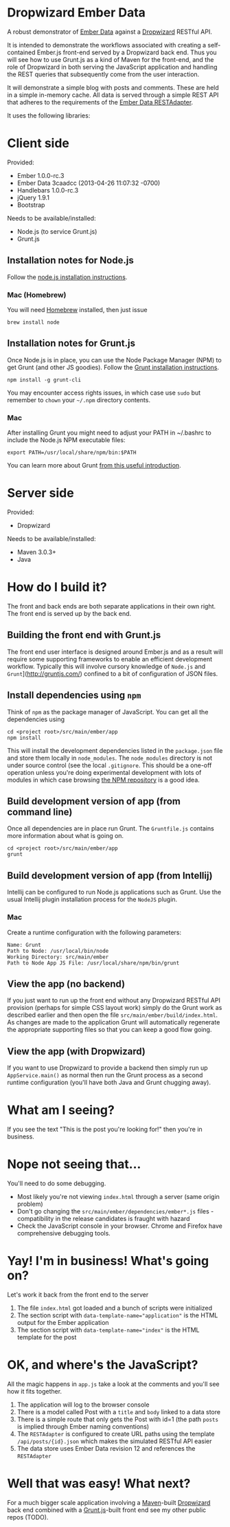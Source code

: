 # Dropwizard Ember Data

A robust demonstrator of [Ember Data](https://github.com/emberjs/data) against a [Dropwizard](http://dropwizard.codahale.com) RESTful API.

It is intended to demonstrate the workflows associated with creating a self-contained Ember.js front-end served by a
Dropwizard back end. Thus you will see how to use Grunt.js as a kind of Maven for the front-end, and the role of Dropwizard
in both serving the JavaScript application and handling the REST queries that subsequently come from the user interaction.

It will demonstrate a simple blog with posts and comments. These are held in a simple in-memory cache. All data is
served through a simple REST API that adheres to the requirements of the [Ember Data RESTAdapter](http://emberjs.com/guides/models/the-rest-adapter/).

It uses the following libraries:

# Client side

Provided:
* Ember 1.0.0-rc.3
* Ember Data 3caadcc (2013-04-26 11:07:32 -0700)
* Handlebars 1.0.0-rc.3
* jQuery 1.9.1
* Bootstrap

Needs to be available/installed:

* Node.js (to service Grunt.js)
* Grunt.js

## Installation notes for Node.js

Follow the [node.js installation instructions](http://nodejs.org/).

### Mac (Homebrew)

You will need [Homebrew](https://github.com/mxcl/homebrew) installed, then just issue

```
brew install node
```

## Installation notes for Grunt.js

Once Node.js is in place, you can use the Node Package Manager (NPM) to get Grunt (and other JS goodies). Follow the [Grunt installation instructions](http://gruntjs.org/).

```
npm install -g grunt-cli
```

You may encounter access rights issues, in which case use `sudo` but remember to `chown` your `~/.npm` directory contents.

### Mac

After installing Grunt you might need to adjust your PATH in ~/.bashrc to include the Node.js NPM executable files:

```
export PATH=/usr/local/share/npm/bin:$PATH
```

You can learn more about Grunt [from this useful introduction](http://net.tutsplus.com/tutorials/javascript-ajax/meeting-grunt-the-build-tool-for-javascript/).

# Server side

Provided:

* Dropwizard

Needs to be available/installed:

* Maven 3.0.3+
* Java

# How do I build it?

The front and back ends are both separate applications in their own right. The front end is served up by the back end.

## Building the front end with Grunt.js

The front end user interface is designed around Ember.js and as a result will require some supporting frameworks to enable
an efficient development workflow. Typically this will involve cursory knowledge of `Node.js` and `Grunt`](http://gruntjs.com/)
confined to a bit of configuration of JSON files.

## Install dependencies using `npm`

Think of `npm` as the package manager of JavaScript. You can get all the dependencies using

```
cd <project root>/src/main/ember/app
npm install
```

This will install the development dependencies listed in the `package.json` file and store them locally in `node_modules`.
The `node_modules` directory is not under source control (see the local `.gitignore`. This should be a one-off operation
unless you're doing experimental development with lots of modules in which case browsing [the NPM repository](https://npmjs.org)
is a good idea.

## Build development version of app (from command line)

Once all dependencies are in place run Grunt. The `Gruntfile.js` contains more information about what is going on.

```
cd <project root>/src/main/ember/app
grunt
```

## Build development version of app (from Intellij)

Intellij can be configured to run Node.js applications such as Grunt. Use the usual Intellij plugin installation process
for the `NodeJS` plugin.

### Mac

Create a runtime configuration with the following parameters:

```
Name: Grunt
Path to Node: /usr/local/bin/node
Working Directory: src/main/ember
Path to Node App JS File: /usr/local/share/npm/bin/grunt
```

## View the app (no backend)

If you just want to run up the front end without any Dropwizard RESTful API provision (perhaps for simple CSS layout
work) simply do the Grunt work as described earlier and then open the file `src/main/ember/build/index.html`. As changes
are made to the application Grunt will automatically regenerate the appropriate supporting files so that you can keep a
good flow going.

## View the app (with Dropwizard)

If you want to use Dropwizard to provide a backend then simply run up `AppService.main()` as normal then run the
Grunt process as a second runtime configuration (you'll have both Java and Grunt chugging away).

# What am I seeing?

If you see the text "This is the post you're looking for!" then you're in business.

# Nope not seeing that...

You'll need to do some debugging.

* Most likely you're not viewing `index.html` through a server (same origin problem)
* Don't go changing the `src/main/ember/dependencies/ember*.js` files - compatibility in the release candidates is fraught with hazard
* Check the JavaScript console in your browser. Chrome and Firefox have comprehensive debugging tools.

# Yay! I'm in business! What's going on?

Let's work it back from the front end to the server

1. The file `index.html` got loaded and a bunch of scripts were initialized
2. The section script with `data-template-name="application"` is the HTML output for the Ember application
3. The section script with `data-template-name="index"` is the HTML template for the post

# OK, and where's the JavaScript?

All the magic happens in `app.js` take a look at the comments and you'll see how it fits together.

1. The application will log to the browser console
2. There is a model called Post with a `title` and `body` linked to a data store
3. There is a simple route that only gets the Post with id=1 (the path `posts` is implied through Ember naming conventions)
4. The `RESTAdapter` is configured to create URL paths using the template `/api/posts/{id}.json` which makes the simulated RESTful API easier
5. The data store uses Ember Data revision 12 and references the `RESTAdapter`

# Well that was easy! What next?

For a much bigger scale application involving a [Maven](http://maven.apache.org)-built [Dropwizard](http://dropwizard.codahale.com) back end combined
with a [Grunt.js](http://gruntjs.com)-built front end see my other public repos (TODO).